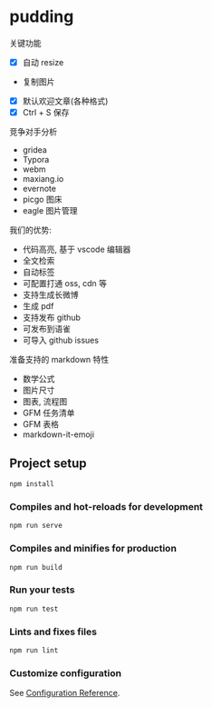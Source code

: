 # pudding

关键功能

- [x] 自动 resize 
- 复制图片
- [x] 默认欢迎文章(各种格式)
- [x] Ctrl + S 保存

竞争对手分析

- gridea
- Typora
- webm
- maxiang.io
- evernote
- picgo 图床
- eagle 图片管理

我们的优势:

- 代码高亮, 基于 vscode 编辑器
- 全文检索
- 自动标签
- 可配置打通 oss, cdn 等
- 支持生成长微博
- 生成 pdf
- 支持发布 github
- 可发布到语雀
- 可导入 github issues

准备支持的 markdown 特性

- 数学公式
- 图片尺寸
- 图表, 流程图
- GFM 任务清单
- GFM 表格
- markdown-it-emoji

## Project setup
```
npm install
```

### Compiles and hot-reloads for development
```
npm run serve
```

### Compiles and minifies for production
```
npm run build
```

### Run your tests
```
npm run test
```

### Lints and fixes files
```
npm run lint
```

### Customize configuration
See [Configuration Reference](https://cli.vuejs.org/config/).
